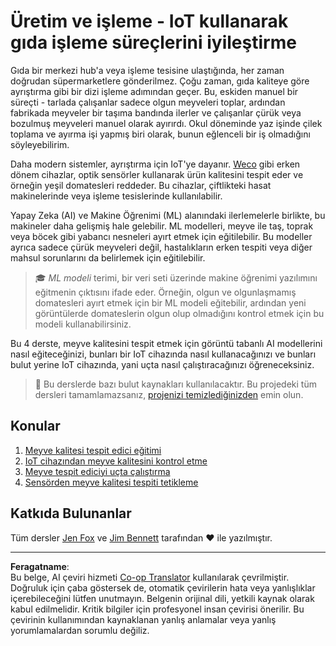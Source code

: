 <!--
CO_OP_TRANSLATOR_METADATA:
{
  "original_hash": "3764e089adf2d5801272bc0895f8498b",
  "translation_date": "2025-08-28T02:36:12+00:00",
  "source_file": "4-manufacturing/README.md",
  "language_code": "tr"
}
-->
# Üretim ve işleme - IoT kullanarak gıda işleme süreçlerini iyileştirme

Gıda bir merkezi hub'a veya işleme tesisine ulaştığında, her zaman doğrudan süpermarketlere gönderilmez. Çoğu zaman, gıda kaliteye göre ayrıştırma gibi bir dizi işleme adımından geçer. Bu, eskiden manuel bir süreçti - tarlada çalışanlar sadece olgun meyveleri toplar, ardından fabrikada meyveler bir taşıma bandında ilerler ve çalışanlar çürük veya bozulmuş meyveleri manuel olarak ayırırdı. Okul döneminde yaz işinde çilek toplama ve ayırma işi yapmış biri olarak, bunun eğlenceli bir iş olmadığını söyleyebilirim.

Daha modern sistemler, ayrıştırma için IoT'ye dayanır. [Weco](https://wecotek.com) gibi erken dönem cihazlar, optik sensörler kullanarak ürün kalitesini tespit eder ve örneğin yeşil domatesleri reddeder. Bu cihazlar, çiftlikteki hasat makinelerinde veya işleme tesislerinde kullanılabilir.

Yapay Zeka (AI) ve Makine Öğrenimi (ML) alanındaki ilerlemelerle birlikte, bu makineler daha gelişmiş hale gelebilir. ML modelleri, meyve ile taş, toprak veya böcek gibi yabancı nesneleri ayırt etmek için eğitilebilir. Bu modeller ayrıca sadece çürük meyveleri değil, hastalıkların erken tespiti veya diğer mahsul sorunlarını da belirlemek için eğitilebilir.

> 🎓 *ML modeli* terimi, bir veri seti üzerinde makine öğrenimi yazılımını eğitmenin çıktısını ifade eder. Örneğin, olgun ve olgunlaşmamış domatesleri ayırt etmek için bir ML modeli eğitebilir, ardından yeni görüntülerde domateslerin olgun olup olmadığını kontrol etmek için bu modeli kullanabilirsiniz.

Bu 4 derste, meyve kalitesini tespit etmek için görüntü tabanlı AI modellerini nasıl eğiteceğinizi, bunları bir IoT cihazında nasıl kullanacağınızı ve bunları bulut yerine IoT cihazında, yani uçta nasıl çalıştıracağınızı öğreneceksiniz.

> 💁 Bu derslerde bazı bulut kaynakları kullanılacaktır. Bu projedeki tüm dersleri tamamlamazsanız, [projenizi temizlediğinizden](../clean-up.md) emin olun.

## Konular

1. [Meyve kalitesi tespit edici eğitimi](./lessons/1-train-fruit-detector/README.md)
1. [IoT cihazından meyve kalitesini kontrol etme](./lessons/2-check-fruit-from-device/README.md)
1. [Meyve tespit ediciyi uçta çalıştırma](./lessons/3-run-fruit-detector-edge/README.md)
1. [Sensörden meyve kalitesi tespiti tetikleme](./lessons/4-trigger-fruit-detector/README.md)

## Katkıda Bulunanlar

Tüm dersler [Jen Fox](https://github.com/jenfoxbot) ve [Jim Bennett](https://GitHub.com/JimBobBennett) tarafından ♥️ ile yazılmıştır.

---

**Feragatname**:  
Bu belge, AI çeviri hizmeti [Co-op Translator](https://github.com/Azure/co-op-translator) kullanılarak çevrilmiştir. Doğruluk için çaba göstersek de, otomatik çevirilerin hata veya yanlışlıklar içerebileceğini lütfen unutmayın. Belgenin orijinal dili, yetkili kaynak olarak kabul edilmelidir. Kritik bilgiler için profesyonel insan çevirisi önerilir. Bu çevirinin kullanımından kaynaklanan yanlış anlamalar veya yanlış yorumlamalardan sorumlu değiliz.